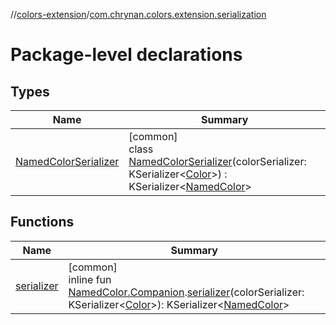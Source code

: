 //[colors-extension](../../index.md)/[com.chrynan.colors.extension.serialization](index.md)

# Package-level declarations

## Types

| Name | Summary |
|---|---|
| [NamedColorSerializer](-named-color-serializer/index.md) | [common]<br>class [NamedColorSerializer](-named-color-serializer/index.md)(colorSerializer: KSerializer&lt;[Color](../../../colors-core/colors-core/com.chrynan.colors/-color/index.md)&gt;) : KSerializer&lt;[NamedColor](../../../colors-core/colors-core/com.chrynan.colors/-named-color/index.md)&gt; |

## Functions

| Name | Summary |
|---|---|
| [serializer](serializer.md) | [common]<br>inline fun [NamedColor.Companion](../../../colors-core/colors-core/com.chrynan.colors/-named-color/-companion/index.md).[serializer](serializer.md)(colorSerializer: KSerializer&lt;[Color](../../../colors-core/colors-core/com.chrynan.colors/-color/index.md)&gt;): KSerializer&lt;[NamedColor](../../../colors-core/colors-core/com.chrynan.colors/-named-color/index.md)&gt; |

